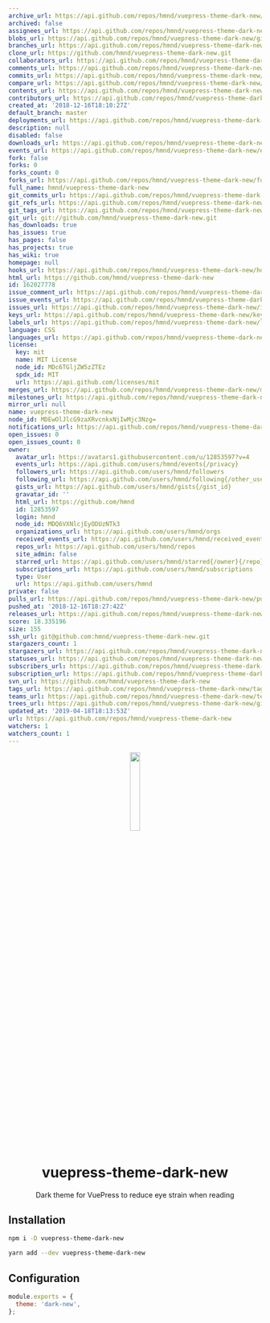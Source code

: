 ```yaml
---
archive_url: https://api.github.com/repos/hmnd/vuepress-theme-dark-new/{archive_format}{/ref}
archived: false
assignees_url: https://api.github.com/repos/hmnd/vuepress-theme-dark-new/assignees{/user}
blobs_url: https://api.github.com/repos/hmnd/vuepress-theme-dark-new/git/blobs{/sha}
branches_url: https://api.github.com/repos/hmnd/vuepress-theme-dark-new/branches{/branch}
clone_url: https://github.com/hmnd/vuepress-theme-dark-new.git
collaborators_url: https://api.github.com/repos/hmnd/vuepress-theme-dark-new/collaborators{/collaborator}
comments_url: https://api.github.com/repos/hmnd/vuepress-theme-dark-new/comments{/number}
commits_url: https://api.github.com/repos/hmnd/vuepress-theme-dark-new/commits{/sha}
compare_url: https://api.github.com/repos/hmnd/vuepress-theme-dark-new/compare/{base}...{head}
contents_url: https://api.github.com/repos/hmnd/vuepress-theme-dark-new/contents/{+path}
contributors_url: https://api.github.com/repos/hmnd/vuepress-theme-dark-new/contributors
created_at: '2018-12-16T18:10:27Z'
default_branch: master
deployments_url: https://api.github.com/repos/hmnd/vuepress-theme-dark-new/deployments
description: null
disabled: false
downloads_url: https://api.github.com/repos/hmnd/vuepress-theme-dark-new/downloads
events_url: https://api.github.com/repos/hmnd/vuepress-theme-dark-new/events
fork: false
forks: 0
forks_count: 0
forks_url: https://api.github.com/repos/hmnd/vuepress-theme-dark-new/forks
full_name: hmnd/vuepress-theme-dark-new
git_commits_url: https://api.github.com/repos/hmnd/vuepress-theme-dark-new/git/commits{/sha}
git_refs_url: https://api.github.com/repos/hmnd/vuepress-theme-dark-new/git/refs{/sha}
git_tags_url: https://api.github.com/repos/hmnd/vuepress-theme-dark-new/git/tags{/sha}
git_url: git://github.com/hmnd/vuepress-theme-dark-new.git
has_downloads: true
has_issues: true
has_pages: false
has_projects: true
has_wiki: true
homepage: null
hooks_url: https://api.github.com/repos/hmnd/vuepress-theme-dark-new/hooks
html_url: https://github.com/hmnd/vuepress-theme-dark-new
id: 162027778
issue_comment_url: https://api.github.com/repos/hmnd/vuepress-theme-dark-new/issues/comments{/number}
issue_events_url: https://api.github.com/repos/hmnd/vuepress-theme-dark-new/issues/events{/number}
issues_url: https://api.github.com/repos/hmnd/vuepress-theme-dark-new/issues{/number}
keys_url: https://api.github.com/repos/hmnd/vuepress-theme-dark-new/keys{/key_id}
labels_url: https://api.github.com/repos/hmnd/vuepress-theme-dark-new/labels{/name}
language: CSS
languages_url: https://api.github.com/repos/hmnd/vuepress-theme-dark-new/languages
license:
  key: mit
  name: MIT License
  node_id: MDc6TGljZW5zZTEz
  spdx_id: MIT
  url: https://api.github.com/licenses/mit
merges_url: https://api.github.com/repos/hmnd/vuepress-theme-dark-new/merges
milestones_url: https://api.github.com/repos/hmnd/vuepress-theme-dark-new/milestones{/number}
mirror_url: null
name: vuepress-theme-dark-new
node_id: MDEwOlJlcG9zaXRvcnkxNjIwMjc3Nzg=
notifications_url: https://api.github.com/repos/hmnd/vuepress-theme-dark-new/notifications{?since,all,participating}
open_issues: 0
open_issues_count: 0
owner:
  avatar_url: https://avatars1.githubusercontent.com/u/12853597?v=4
  events_url: https://api.github.com/users/hmnd/events{/privacy}
  followers_url: https://api.github.com/users/hmnd/followers
  following_url: https://api.github.com/users/hmnd/following{/other_user}
  gists_url: https://api.github.com/users/hmnd/gists{/gist_id}
  gravatar_id: ''
  html_url: https://github.com/hmnd
  id: 12853597
  login: hmnd
  node_id: MDQ6VXNlcjEyODUzNTk3
  organizations_url: https://api.github.com/users/hmnd/orgs
  received_events_url: https://api.github.com/users/hmnd/received_events
  repos_url: https://api.github.com/users/hmnd/repos
  site_admin: false
  starred_url: https://api.github.com/users/hmnd/starred{/owner}{/repo}
  subscriptions_url: https://api.github.com/users/hmnd/subscriptions
  type: User
  url: https://api.github.com/users/hmnd
private: false
pulls_url: https://api.github.com/repos/hmnd/vuepress-theme-dark-new/pulls{/number}
pushed_at: '2018-12-16T18:27:42Z'
releases_url: https://api.github.com/repos/hmnd/vuepress-theme-dark-new/releases{/id}
score: 18.335196
size: 155
ssh_url: git@github.com:hmnd/vuepress-theme-dark-new.git
stargazers_count: 1
stargazers_url: https://api.github.com/repos/hmnd/vuepress-theme-dark-new/stargazers
statuses_url: https://api.github.com/repos/hmnd/vuepress-theme-dark-new/statuses/{sha}
subscribers_url: https://api.github.com/repos/hmnd/vuepress-theme-dark-new/subscribers
subscription_url: https://api.github.com/repos/hmnd/vuepress-theme-dark-new/subscription
svn_url: https://github.com/hmnd/vuepress-theme-dark-new
tags_url: https://api.github.com/repos/hmnd/vuepress-theme-dark-new/tags
teams_url: https://api.github.com/repos/hmnd/vuepress-theme-dark-new/teams
trees_url: https://api.github.com/repos/hmnd/vuepress-theme-dark-new/git/trees{/sha}
updated_at: '2019-04-18T18:13:53Z'
url: https://api.github.com/repos/hmnd/vuepress-theme-dark-new
watchers: 1
watchers_count: 1
---
```

<p align="center"><img src="vuepress.png" width="20%"></p>
<h1 align="center">vuepress-theme-dark-new</h1>
<p align="center">Dark theme for VuePress to reduce eye strain when reading</p>

## Installation
``` bash
npm i -D vuepress-theme-dark-new

yarn add --dev vuepress-theme-dark-new
```

## Configuration
``` js
module.exports = {
  theme: 'dark-new',
};
```
